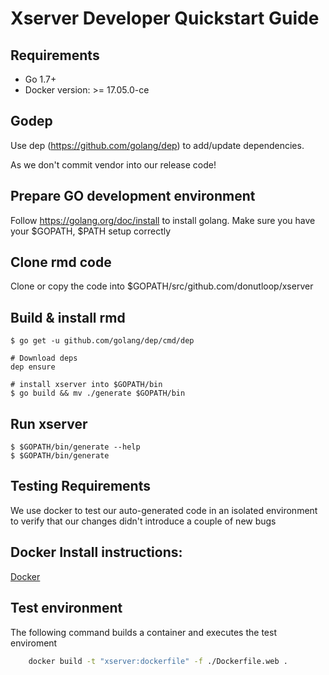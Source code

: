 # Xserver Developer Quickstart Guide

## Requirements

* Go 1.7+
* Docker version: >= 17.05.0-ce

## Godep

Use dep (https://github.com/golang/dep) to add/update dependencies.

As we don't commit vendor into our release code!

## Prepare GO development environment

Follow https://golang.org/doc/install to install golang.
Make sure you have your $GOPATH, $PATH setup correctly

## Clone rmd code

Clone or copy the code into $GOPATH/src/github.com/donutloop/xserver

## Build & install rmd

```
$ go get -u github.com/golang/dep/cmd/dep

# Download deps 
dep ensure 

# install xserver into $GOPATH/bin
$ go build && mv ./generate $GOPATH/bin
```

## Run xserver

```
$ $GOPATH/bin/generate --help
$ $GOPATH/bin/generate
```

## Testing Requirements

We use docker to test our auto-generated code in an isolated environment
to verify that our changes didn't introduce a couple of new bugs

## Docker Install instructions:
[Docker](https://docs.docker.com/engine/installation/)  

## Test environment 

The following command builds a container and executes the test enviroment

```bash
    docker build -t "xserver:dockerfile" -f ./Dockerfile.web .
```
